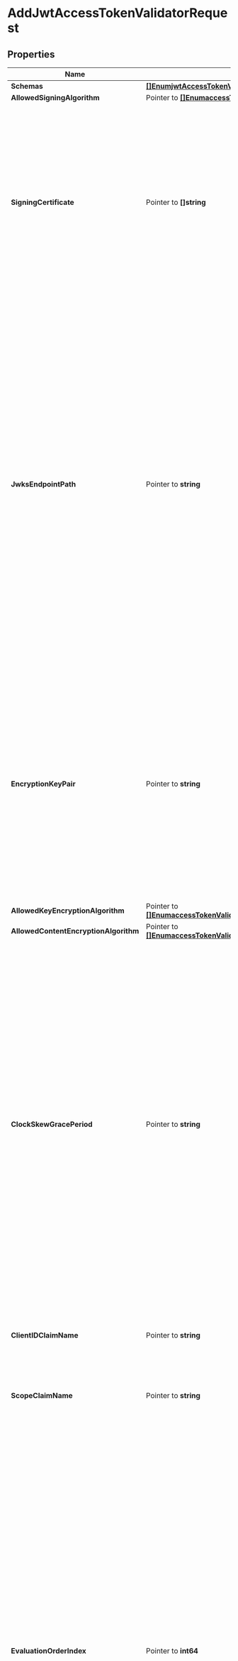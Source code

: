 # AddJwtAccessTokenValidatorRequest

## Properties

Name | Type | Description | Notes
------------ | ------------- | ------------- | -------------
**Schemas** | [**[]EnumjwtAccessTokenValidatorSchemaUrn**](EnumjwtAccessTokenValidatorSchemaUrn.md) |  | 
**AllowedSigningAlgorithm** | Pointer to [**[]EnumaccessTokenValidatorAllowedSigningAlgorithmProp**](EnumaccessTokenValidatorAllowedSigningAlgorithmProp.md) |  | [optional] 
**SigningCertificate** | Pointer to **[]string** | Specifies the locally stored certificates that may be used to validate the signature of an incoming JWT access token. If this property is specified, the JWT Access Token Validator will not use a JWKS endpoint to retrieve public keys. | [optional] 
**JwksEndpointPath** | Pointer to **string** | The relative path to JWKS endpoint from which to retrieve one or more public signing keys that may be used to validate the signature of an incoming JWT access token. This path is relative to the base_url property defined for the validator&#39;s external authorization server. If jwks-endpoint-path is specified, the JWT Access Token Validator will not consult locally stored certificates for validating token signatures. | [optional] 
**EncryptionKeyPair** | Pointer to **string** | The public-private key pair that is used to encrypt the JWT payload. If specified, the JWT Access Token Validator will use the private key to decrypt the JWT payload, and the public key must be exported to the Authorization Server that is issuing access tokens. | [optional] 
**AllowedKeyEncryptionAlgorithm** | Pointer to [**[]EnumaccessTokenValidatorAllowedKeyEncryptionAlgorithmProp**](EnumaccessTokenValidatorAllowedKeyEncryptionAlgorithmProp.md) |  | [optional] 
**AllowedContentEncryptionAlgorithm** | Pointer to [**[]EnumaccessTokenValidatorAllowedContentEncryptionAlgorithmProp**](EnumaccessTokenValidatorAllowedContentEncryptionAlgorithmProp.md) |  | [optional] 
**ClockSkewGracePeriod** | Pointer to **string** | Specifies the amount of clock skew that is tolerated by the JWT Access Token Validator when evaluating whether a token is within its valid time interval. The duration specified by this parameter will be subtracted from the token&#39;s not-before (nbf) time and added to the token&#39;s expiration (exp) time, if present, to allow for any time difference between the local server&#39;s clock and the token issuer&#39;s clock. | [optional] 
**ClientIDClaimName** | Pointer to **string** | The name of the token claim that contains the OAuth2 client Id. | [optional] 
**ScopeClaimName** | Pointer to **string** | The name of the token claim that contains the scopes granted by the token. | [optional] 
**EvaluationOrderIndex** | Pointer to **int64** | When multiple JWT Access Token Validators are defined for a single Directory Server, this property determines the evaluation order for determining the correct validator class for an access token received by the Directory Server. Values of this property must be unique among all JWT Access Token Validators defined within Directory Server but not necessarily contiguous. JWT Access Token Validators with a smaller value will be evaluated first to determine if they are able to validate the access token. | [optional] 
**AuthorizationServer** | Pointer to **string** | Specifies the external server that will be used to aid in validating access tokens. In most cases this will be the Authorization Server that minted the token. | [optional] 
**IdentityMapper** | Pointer to **string** | Specifies the name of the Identity Mapper that should be used for associating user entries with Bearer token subject names. The claim name from which to obtain the subject (i.e. the currently logged-in user) may be configured using the subject-claim-name property. | [optional] 
**SubjectClaimName** | Pointer to **string** | The name of the token claim that contains the subject, i.e. the logged-in user in an access token. This property goes hand-in-hand with the identity-mapper property and tells the Identity Mapper which field to use to look up the user entry on the server. | [optional] 
**Description** | Pointer to **string** | A description for this Access Token Validator | [optional] 
**Enabled** | **bool** | Indicates whether this Access Token Validator is enabled for use in Directory Server. | 
**ValidatorName** | **string** | Name of the new Access Token Validator | 

## Methods

### NewAddJwtAccessTokenValidatorRequest

`func NewAddJwtAccessTokenValidatorRequest(schemas []EnumjwtAccessTokenValidatorSchemaUrn, enabled bool, validatorName string, ) *AddJwtAccessTokenValidatorRequest`

NewAddJwtAccessTokenValidatorRequest instantiates a new AddJwtAccessTokenValidatorRequest object
This constructor will assign default values to properties that have it defined,
and makes sure properties required by API are set, but the set of arguments
will change when the set of required properties is changed

### NewAddJwtAccessTokenValidatorRequestWithDefaults

`func NewAddJwtAccessTokenValidatorRequestWithDefaults() *AddJwtAccessTokenValidatorRequest`

NewAddJwtAccessTokenValidatorRequestWithDefaults instantiates a new AddJwtAccessTokenValidatorRequest object
This constructor will only assign default values to properties that have it defined,
but it doesn't guarantee that properties required by API are set

### GetSchemas

`func (o *AddJwtAccessTokenValidatorRequest) GetSchemas() []EnumjwtAccessTokenValidatorSchemaUrn`

GetSchemas returns the Schemas field if non-nil, zero value otherwise.

### GetSchemasOk

`func (o *AddJwtAccessTokenValidatorRequest) GetSchemasOk() (*[]EnumjwtAccessTokenValidatorSchemaUrn, bool)`

GetSchemasOk returns a tuple with the Schemas field if it's non-nil, zero value otherwise
and a boolean to check if the value has been set.

### SetSchemas

`func (o *AddJwtAccessTokenValidatorRequest) SetSchemas(v []EnumjwtAccessTokenValidatorSchemaUrn)`

SetSchemas sets Schemas field to given value.


### GetAllowedSigningAlgorithm

`func (o *AddJwtAccessTokenValidatorRequest) GetAllowedSigningAlgorithm() []EnumaccessTokenValidatorAllowedSigningAlgorithmProp`

GetAllowedSigningAlgorithm returns the AllowedSigningAlgorithm field if non-nil, zero value otherwise.

### GetAllowedSigningAlgorithmOk

`func (o *AddJwtAccessTokenValidatorRequest) GetAllowedSigningAlgorithmOk() (*[]EnumaccessTokenValidatorAllowedSigningAlgorithmProp, bool)`

GetAllowedSigningAlgorithmOk returns a tuple with the AllowedSigningAlgorithm field if it's non-nil, zero value otherwise
and a boolean to check if the value has been set.

### SetAllowedSigningAlgorithm

`func (o *AddJwtAccessTokenValidatorRequest) SetAllowedSigningAlgorithm(v []EnumaccessTokenValidatorAllowedSigningAlgorithmProp)`

SetAllowedSigningAlgorithm sets AllowedSigningAlgorithm field to given value.

### HasAllowedSigningAlgorithm

`func (o *AddJwtAccessTokenValidatorRequest) HasAllowedSigningAlgorithm() bool`

HasAllowedSigningAlgorithm returns a boolean if a field has been set.

### GetSigningCertificate

`func (o *AddJwtAccessTokenValidatorRequest) GetSigningCertificate() []string`

GetSigningCertificate returns the SigningCertificate field if non-nil, zero value otherwise.

### GetSigningCertificateOk

`func (o *AddJwtAccessTokenValidatorRequest) GetSigningCertificateOk() (*[]string, bool)`

GetSigningCertificateOk returns a tuple with the SigningCertificate field if it's non-nil, zero value otherwise
and a boolean to check if the value has been set.

### SetSigningCertificate

`func (o *AddJwtAccessTokenValidatorRequest) SetSigningCertificate(v []string)`

SetSigningCertificate sets SigningCertificate field to given value.

### HasSigningCertificate

`func (o *AddJwtAccessTokenValidatorRequest) HasSigningCertificate() bool`

HasSigningCertificate returns a boolean if a field has been set.

### GetJwksEndpointPath

`func (o *AddJwtAccessTokenValidatorRequest) GetJwksEndpointPath() string`

GetJwksEndpointPath returns the JwksEndpointPath field if non-nil, zero value otherwise.

### GetJwksEndpointPathOk

`func (o *AddJwtAccessTokenValidatorRequest) GetJwksEndpointPathOk() (*string, bool)`

GetJwksEndpointPathOk returns a tuple with the JwksEndpointPath field if it's non-nil, zero value otherwise
and a boolean to check if the value has been set.

### SetJwksEndpointPath

`func (o *AddJwtAccessTokenValidatorRequest) SetJwksEndpointPath(v string)`

SetJwksEndpointPath sets JwksEndpointPath field to given value.

### HasJwksEndpointPath

`func (o *AddJwtAccessTokenValidatorRequest) HasJwksEndpointPath() bool`

HasJwksEndpointPath returns a boolean if a field has been set.

### GetEncryptionKeyPair

`func (o *AddJwtAccessTokenValidatorRequest) GetEncryptionKeyPair() string`

GetEncryptionKeyPair returns the EncryptionKeyPair field if non-nil, zero value otherwise.

### GetEncryptionKeyPairOk

`func (o *AddJwtAccessTokenValidatorRequest) GetEncryptionKeyPairOk() (*string, bool)`

GetEncryptionKeyPairOk returns a tuple with the EncryptionKeyPair field if it's non-nil, zero value otherwise
and a boolean to check if the value has been set.

### SetEncryptionKeyPair

`func (o *AddJwtAccessTokenValidatorRequest) SetEncryptionKeyPair(v string)`

SetEncryptionKeyPair sets EncryptionKeyPair field to given value.

### HasEncryptionKeyPair

`func (o *AddJwtAccessTokenValidatorRequest) HasEncryptionKeyPair() bool`

HasEncryptionKeyPair returns a boolean if a field has been set.

### GetAllowedKeyEncryptionAlgorithm

`func (o *AddJwtAccessTokenValidatorRequest) GetAllowedKeyEncryptionAlgorithm() []EnumaccessTokenValidatorAllowedKeyEncryptionAlgorithmProp`

GetAllowedKeyEncryptionAlgorithm returns the AllowedKeyEncryptionAlgorithm field if non-nil, zero value otherwise.

### GetAllowedKeyEncryptionAlgorithmOk

`func (o *AddJwtAccessTokenValidatorRequest) GetAllowedKeyEncryptionAlgorithmOk() (*[]EnumaccessTokenValidatorAllowedKeyEncryptionAlgorithmProp, bool)`

GetAllowedKeyEncryptionAlgorithmOk returns a tuple with the AllowedKeyEncryptionAlgorithm field if it's non-nil, zero value otherwise
and a boolean to check if the value has been set.

### SetAllowedKeyEncryptionAlgorithm

`func (o *AddJwtAccessTokenValidatorRequest) SetAllowedKeyEncryptionAlgorithm(v []EnumaccessTokenValidatorAllowedKeyEncryptionAlgorithmProp)`

SetAllowedKeyEncryptionAlgorithm sets AllowedKeyEncryptionAlgorithm field to given value.

### HasAllowedKeyEncryptionAlgorithm

`func (o *AddJwtAccessTokenValidatorRequest) HasAllowedKeyEncryptionAlgorithm() bool`

HasAllowedKeyEncryptionAlgorithm returns a boolean if a field has been set.

### GetAllowedContentEncryptionAlgorithm

`func (o *AddJwtAccessTokenValidatorRequest) GetAllowedContentEncryptionAlgorithm() []EnumaccessTokenValidatorAllowedContentEncryptionAlgorithmProp`

GetAllowedContentEncryptionAlgorithm returns the AllowedContentEncryptionAlgorithm field if non-nil, zero value otherwise.

### GetAllowedContentEncryptionAlgorithmOk

`func (o *AddJwtAccessTokenValidatorRequest) GetAllowedContentEncryptionAlgorithmOk() (*[]EnumaccessTokenValidatorAllowedContentEncryptionAlgorithmProp, bool)`

GetAllowedContentEncryptionAlgorithmOk returns a tuple with the AllowedContentEncryptionAlgorithm field if it's non-nil, zero value otherwise
and a boolean to check if the value has been set.

### SetAllowedContentEncryptionAlgorithm

`func (o *AddJwtAccessTokenValidatorRequest) SetAllowedContentEncryptionAlgorithm(v []EnumaccessTokenValidatorAllowedContentEncryptionAlgorithmProp)`

SetAllowedContentEncryptionAlgorithm sets AllowedContentEncryptionAlgorithm field to given value.

### HasAllowedContentEncryptionAlgorithm

`func (o *AddJwtAccessTokenValidatorRequest) HasAllowedContentEncryptionAlgorithm() bool`

HasAllowedContentEncryptionAlgorithm returns a boolean if a field has been set.

### GetClockSkewGracePeriod

`func (o *AddJwtAccessTokenValidatorRequest) GetClockSkewGracePeriod() string`

GetClockSkewGracePeriod returns the ClockSkewGracePeriod field if non-nil, zero value otherwise.

### GetClockSkewGracePeriodOk

`func (o *AddJwtAccessTokenValidatorRequest) GetClockSkewGracePeriodOk() (*string, bool)`

GetClockSkewGracePeriodOk returns a tuple with the ClockSkewGracePeriod field if it's non-nil, zero value otherwise
and a boolean to check if the value has been set.

### SetClockSkewGracePeriod

`func (o *AddJwtAccessTokenValidatorRequest) SetClockSkewGracePeriod(v string)`

SetClockSkewGracePeriod sets ClockSkewGracePeriod field to given value.

### HasClockSkewGracePeriod

`func (o *AddJwtAccessTokenValidatorRequest) HasClockSkewGracePeriod() bool`

HasClockSkewGracePeriod returns a boolean if a field has been set.

### GetClientIDClaimName

`func (o *AddJwtAccessTokenValidatorRequest) GetClientIDClaimName() string`

GetClientIDClaimName returns the ClientIDClaimName field if non-nil, zero value otherwise.

### GetClientIDClaimNameOk

`func (o *AddJwtAccessTokenValidatorRequest) GetClientIDClaimNameOk() (*string, bool)`

GetClientIDClaimNameOk returns a tuple with the ClientIDClaimName field if it's non-nil, zero value otherwise
and a boolean to check if the value has been set.

### SetClientIDClaimName

`func (o *AddJwtAccessTokenValidatorRequest) SetClientIDClaimName(v string)`

SetClientIDClaimName sets ClientIDClaimName field to given value.

### HasClientIDClaimName

`func (o *AddJwtAccessTokenValidatorRequest) HasClientIDClaimName() bool`

HasClientIDClaimName returns a boolean if a field has been set.

### GetScopeClaimName

`func (o *AddJwtAccessTokenValidatorRequest) GetScopeClaimName() string`

GetScopeClaimName returns the ScopeClaimName field if non-nil, zero value otherwise.

### GetScopeClaimNameOk

`func (o *AddJwtAccessTokenValidatorRequest) GetScopeClaimNameOk() (*string, bool)`

GetScopeClaimNameOk returns a tuple with the ScopeClaimName field if it's non-nil, zero value otherwise
and a boolean to check if the value has been set.

### SetScopeClaimName

`func (o *AddJwtAccessTokenValidatorRequest) SetScopeClaimName(v string)`

SetScopeClaimName sets ScopeClaimName field to given value.

### HasScopeClaimName

`func (o *AddJwtAccessTokenValidatorRequest) HasScopeClaimName() bool`

HasScopeClaimName returns a boolean if a field has been set.

### GetEvaluationOrderIndex

`func (o *AddJwtAccessTokenValidatorRequest) GetEvaluationOrderIndex() int64`

GetEvaluationOrderIndex returns the EvaluationOrderIndex field if non-nil, zero value otherwise.

### GetEvaluationOrderIndexOk

`func (o *AddJwtAccessTokenValidatorRequest) GetEvaluationOrderIndexOk() (*int64, bool)`

GetEvaluationOrderIndexOk returns a tuple with the EvaluationOrderIndex field if it's non-nil, zero value otherwise
and a boolean to check if the value has been set.

### SetEvaluationOrderIndex

`func (o *AddJwtAccessTokenValidatorRequest) SetEvaluationOrderIndex(v int64)`

SetEvaluationOrderIndex sets EvaluationOrderIndex field to given value.

### HasEvaluationOrderIndex

`func (o *AddJwtAccessTokenValidatorRequest) HasEvaluationOrderIndex() bool`

HasEvaluationOrderIndex returns a boolean if a field has been set.

### GetAuthorizationServer

`func (o *AddJwtAccessTokenValidatorRequest) GetAuthorizationServer() string`

GetAuthorizationServer returns the AuthorizationServer field if non-nil, zero value otherwise.

### GetAuthorizationServerOk

`func (o *AddJwtAccessTokenValidatorRequest) GetAuthorizationServerOk() (*string, bool)`

GetAuthorizationServerOk returns a tuple with the AuthorizationServer field if it's non-nil, zero value otherwise
and a boolean to check if the value has been set.

### SetAuthorizationServer

`func (o *AddJwtAccessTokenValidatorRequest) SetAuthorizationServer(v string)`

SetAuthorizationServer sets AuthorizationServer field to given value.

### HasAuthorizationServer

`func (o *AddJwtAccessTokenValidatorRequest) HasAuthorizationServer() bool`

HasAuthorizationServer returns a boolean if a field has been set.

### GetIdentityMapper

`func (o *AddJwtAccessTokenValidatorRequest) GetIdentityMapper() string`

GetIdentityMapper returns the IdentityMapper field if non-nil, zero value otherwise.

### GetIdentityMapperOk

`func (o *AddJwtAccessTokenValidatorRequest) GetIdentityMapperOk() (*string, bool)`

GetIdentityMapperOk returns a tuple with the IdentityMapper field if it's non-nil, zero value otherwise
and a boolean to check if the value has been set.

### SetIdentityMapper

`func (o *AddJwtAccessTokenValidatorRequest) SetIdentityMapper(v string)`

SetIdentityMapper sets IdentityMapper field to given value.

### HasIdentityMapper

`func (o *AddJwtAccessTokenValidatorRequest) HasIdentityMapper() bool`

HasIdentityMapper returns a boolean if a field has been set.

### GetSubjectClaimName

`func (o *AddJwtAccessTokenValidatorRequest) GetSubjectClaimName() string`

GetSubjectClaimName returns the SubjectClaimName field if non-nil, zero value otherwise.

### GetSubjectClaimNameOk

`func (o *AddJwtAccessTokenValidatorRequest) GetSubjectClaimNameOk() (*string, bool)`

GetSubjectClaimNameOk returns a tuple with the SubjectClaimName field if it's non-nil, zero value otherwise
and a boolean to check if the value has been set.

### SetSubjectClaimName

`func (o *AddJwtAccessTokenValidatorRequest) SetSubjectClaimName(v string)`

SetSubjectClaimName sets SubjectClaimName field to given value.

### HasSubjectClaimName

`func (o *AddJwtAccessTokenValidatorRequest) HasSubjectClaimName() bool`

HasSubjectClaimName returns a boolean if a field has been set.

### GetDescription

`func (o *AddJwtAccessTokenValidatorRequest) GetDescription() string`

GetDescription returns the Description field if non-nil, zero value otherwise.

### GetDescriptionOk

`func (o *AddJwtAccessTokenValidatorRequest) GetDescriptionOk() (*string, bool)`

GetDescriptionOk returns a tuple with the Description field if it's non-nil, zero value otherwise
and a boolean to check if the value has been set.

### SetDescription

`func (o *AddJwtAccessTokenValidatorRequest) SetDescription(v string)`

SetDescription sets Description field to given value.

### HasDescription

`func (o *AddJwtAccessTokenValidatorRequest) HasDescription() bool`

HasDescription returns a boolean if a field has been set.

### GetEnabled

`func (o *AddJwtAccessTokenValidatorRequest) GetEnabled() bool`

GetEnabled returns the Enabled field if non-nil, zero value otherwise.

### GetEnabledOk

`func (o *AddJwtAccessTokenValidatorRequest) GetEnabledOk() (*bool, bool)`

GetEnabledOk returns a tuple with the Enabled field if it's non-nil, zero value otherwise
and a boolean to check if the value has been set.

### SetEnabled

`func (o *AddJwtAccessTokenValidatorRequest) SetEnabled(v bool)`

SetEnabled sets Enabled field to given value.


### GetValidatorName

`func (o *AddJwtAccessTokenValidatorRequest) GetValidatorName() string`

GetValidatorName returns the ValidatorName field if non-nil, zero value otherwise.

### GetValidatorNameOk

`func (o *AddJwtAccessTokenValidatorRequest) GetValidatorNameOk() (*string, bool)`

GetValidatorNameOk returns a tuple with the ValidatorName field if it's non-nil, zero value otherwise
and a boolean to check if the value has been set.

### SetValidatorName

`func (o *AddJwtAccessTokenValidatorRequest) SetValidatorName(v string)`

SetValidatorName sets ValidatorName field to given value.



[[Back to Model list]](../README.md#documentation-for-models) [[Back to API list]](../README.md#documentation-for-api-endpoints) [[Back to README]](../README.md)


